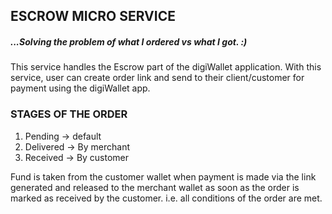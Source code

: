 ## ESCROW MICRO SERVICE
##### ...Solving the problem of what I ordered vs what I got. :)

This service handles the Escrow part of the digiWallet application.
With this service, user can create order link and send to their client/customer for payment using the digiWallet app.

### STAGES OF THE ORDER
1. Pending -> default
2. Delivered -> By merchant
3. Received -> By customer

Fund is taken from the customer wallet when payment is made via the link generated and released to the merchant wallet as soon as the order is marked as received by the customer. i.e. all conditions of the order are met.



